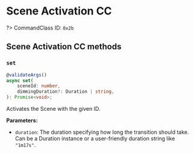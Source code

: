 # Scene Activation CC

?> CommandClass ID: `0x2b`

## Scene Activation CC methods

### `set`

```ts
@validateArgs()
async set(
	sceneId: number,
	dimmingDuration?: Duration | string,
): Promise<void>;
```

Activates the Scene with the given ID.

**Parameters:**

-   `duration`: The duration specifying how long the transition should take. Can be a Duration instance or a user-friendly duration string like `"1m17s"`.
